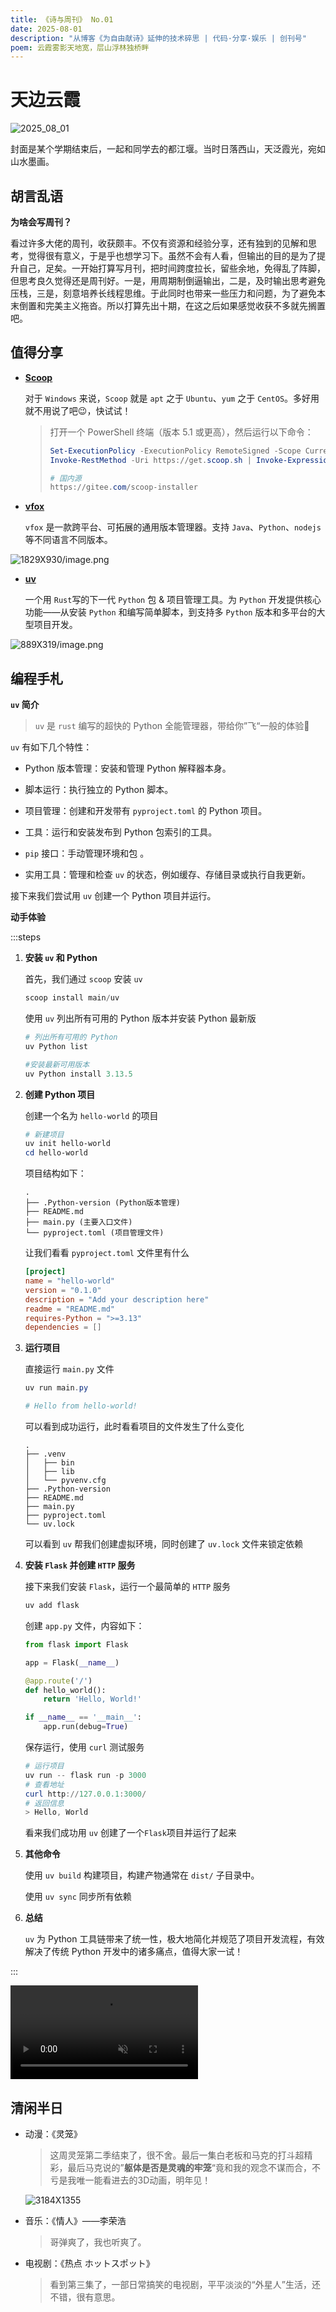 ```yaml
---
title: 《诗与周刊》 No.01
date: 2025-08-01
description: "从博客《为自由献诗》延伸的技术碎思 | 代码·分享·娱乐 | 创刊号"
poem: 云霞雾影天地宽，层山浮林独桥畔
---
```


# 天边云霞<Badge type="tip" text="层山浮林独桥畔，云霞雾影天地宽" />

![2025_08_01](/img/2025_08_01.jpg)

封面是某个学期结束后，一起和同学去的都江堰。当时日落西山，天泛霞光，宛如山水墨画。

## 胡言乱语

**为啥会写周刊？**

看过许多大佬的周刊，收获颇丰。不仅有资源和经验分享，还有独到的见解和思考，觉得很有意义，于是乎也想学习下。虽然不会有人看，但输出的目的是为了提升自己，足矣。一开始打算写月刊，把时间跨度拉长，留些余地，免得乱了阵脚，但思考良久觉得还是周刊好。一是，用周期制倒逼输出，二是，及时输出思考避免压栈，三是，刻意培养长线程思维。于此同时也带来一些压力和问题，为了避免本末倒置和完美主义拖沓。所以打算先出十期，在这之后如果感觉收获不多就先搁置吧。




## 值得分享

- [**Scoop**](https://github.com/ScoopInstaller/Scoop)

  对于 `Windows` 来说，`Scoop` 就是 `apt` 之于 `Ubuntu`、`yum` 之于 `CentOS`。多好用就不用说了吧😉，快试试！

  > 打开一个 PowerShell 终端（版本 5.1 或更高），然后运行以下命令：
  >
  > ```powershell
  > Set-ExecutionPolicy -ExecutionPolicy RemoteSigned -Scope CurrentUser
  > Invoke-RestMethod -Uri https://get.scoop.sh | Invoke-Expression
  > 
  > # 国内源
  > https://gitee.com/scoop-installer
  > ```



- [**vfox**](https://vfox.dev/zh-hans/)

  `vfox` 是一款跨平台、可拓展的通用版本管理器。支持 `Java`、`Python`、`nodejs` 等不同语言不同版本。

![1829X930/image.png](https://tc-new.z.wiki/autoupload/f/3qlaHt7AWMcP9trov2ZlEJx-W9IoQRf9j6KGHUh_GS-yl5f0KlZfm6UsKj-HyTuv/20250807/TTim/1829X930/image.png)

- [**uv**](https://docs.astral.sh/uv/)

  一个用 `Rust`写的下一代 `Python` 包 & 项目管理工具。为 `Python` 开发提供核心功能——从安装 `Python` 和编写简单脚本，到支持多 `Python` 版本和多平台的大型项目开发。

![889X319/image.png](https://tc.z.wiki/autoupload/f/3qlaHt7AWMcP9trov2ZlEJx-W9IoQRf9j6KGHUh_GS-yl5f0KlZfm6UsKj-HyTuv/20250807/RB9y/889X319/image.png)



## 编程手札

**`uv` 简介**

> `uv` 是 `rust` 编写的超快的 Python 全能管理器，带给你”飞“一般的体验🧐

`uv` 有如下几个特性：

- Python 版本管理：安装和管理 Python 解释器本身。
- 脚本运行：执行独立的 Python 脚本。
- 项目管理：创建和开发带有 `pyproject.toml` 的 Python 项目。

- 工具：运行和安装发布到 Python 包索引的工具。
- `pip` 接口：手动管理环境和包 。
- 实用工具：管理和检查 `uv` 的状态，例如缓存、存储目录或执行自我更新。

接下来我们尝试用 `uv` 创建一个 Python 项目并运行。

**动手体验**

:::steps

1. **安装 `uv` 和 Python**

   首先，我们通过  `scoop` 安装 `uv` 

   ```powershell
   scoop install main/uv
   ```

   使用 `uv` 列出所有可用的 Python 版本并安装 Python 最新版

   ```powershell
   # 列出所有可用的 Python 
   uv Python list

   #安装最新可用版本
   uv Python install 3.13.5
   ```

2. **创建 Python 项目**

   创建一个名为 `hello-world` 的项目
   
   ```powershell
   # 新建项目
   uv init hello-world
   cd hello-world
   ```
   
   项目结构如下：

   ```
   .
   ├── .Python-version (Python版本管理)
   ├── README.md
   ├── main.py (主要入口文件)
   └── pyproject.toml (项目管理文件)
   ```
   
   让我们看看 `pyproject.toml` 文件里有什么
   
   ```toml
   [project]
   name = "hello-world"
   version = "0.1.0"
   description = "Add your description here"
   readme = "README.md"
   requires-Python = ">=3.13"
   dependencies = []
   ```

3. **运行项目**

   直接运行 `main.py` 文件
   
   
   ```powershell
   uv run main.py

   # Hello from hello-world!
   ```
   
   可以看到成功运行，此时看看项目的文件发生了什么变化
   
   ```
   .
   ├── .venv
   │   ├── bin
   │   ├── lib
   │   └── pyvenv.cfg
   ├── .Python-version
   ├── README.md
   ├── main.py
   ├── pyproject.toml
   └── uv.lock
   ```
   
   可以看到 `uv` 帮我们创建虚拟环境，同时创建了 `uv.lock` 文件来锁定依赖

4. **安装 `Flask` 并创建 `HTTP` 服务**

   接下来我们安装 `Flask`，运行一个最简单的 `HTTP` 服务
   
   ```powershell
   uv add flask
   ```
   
   创建 `app.py` 文件，内容如下：
   
   ```Python
   from flask import Flask
   
   app = Flask(__name__)
   
   @app.route('/')
   def hello_world():
       return 'Hello, World!'
   
   if __name__ == '__main__':
       app.run(debug=True)
   ```
   
   保存运行，使用 `curl` 测试服务

   ```powershell
   # 运行项目
   uv run -- flask run -p 3000
   # 查看地址
   curl http://127.0.0.1:3000/
   # 返回信息
   > Hello, World
   ```

   看来我们成功用 `uv` 创建了一个`Flask`项目并运行了起来

5. **其他命令**

   使用 `uv build` 构建项目，构建产物通常在 `dist/` 子目录中。

   使用 `uv sync` 同步所有依赖

6. **总结**

   `uv` 为 Python 工具链带来了统一性，极大地简化并规范了项目开发流程，有效解决了传统 Python 开发中的诸多痛点，值得大家一试！

:::

<video
  src="/video/uv.mp4"
  muted 
  autoplay
  loop
  preload="metadata"
/>

## 清闲半日

- 动漫：《灵笼》

  > 这周灵笼第二季结束了，很不舍。最后一集白老板和马克的打斗超精彩，最后马克说的”**躯体是否是灵魂的牢笼**“竟和我的观念不谋而合，不亏是我唯一能看进去的3D动画，明年见！

  ![3184X1355](https://tc.z.wiki/autoupload/f/3qlaHt7AWMcP9trov2ZlEJx-W9IoQRf9j6KGHUh_GS-yl5f0KlZfm6UsKj-HyTuv/20250807/uQia/3184X1355/Screenshot_2025-08-06-20-50-56-774_com.quark.browser_proc.jpg)

- 音乐：《情人》——李荣浩

  > 哥弹爽了，我也听爽了。



- 电视剧：《热点 ホットスポット》

  > 看到第三集了，一部日常搞笑的电视剧，平平淡淡的“外星人”生活，还不错，很有意思。

